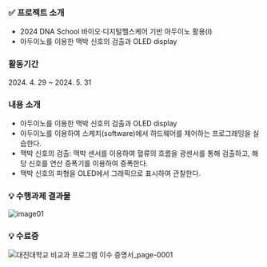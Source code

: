 ###  ✅ 프로젝트 소개
- 2024 DNA School 바이오·디지털헬스케어 기반 아두이노 활용(I)
- 아두이노를 이용한 맥박 신호의 검출과 OLED display

### 활동기간
<p>2024. 4. 29 ~ 2024. 5. 31</p>

### 내용 소개
- 아두이노를 이용한 맥박 신호의 검출과 OLED display
- 아두이노를 이용하여 스케치(software)에서 하드웨어를 제어하는 프로그래밍을 실습한다.
- 맥박 신호의 검출: 맥박 센서를 이용하여 혈류의 흐름을 광센서를 통해 검출하고, 해당 신호를 연산 증폭기를 이용하여 증폭한다.
- 맥박 신호의 파형을 OLED에서 그래픽으로 표시하여 관찰한다.

### 💡 수행과제 결과물
![image01](https://github.com/user-attachments/assets/fec6a67b-0e47-4a05-8a9c-10345daf0900)

### 💡 수료증
![대진대학교 비교과 프로그램 이수 증명서_page-0001](https://github.com/user-attachments/assets/9a656504-46e5-4b5b-87ca-df29cd512215)
